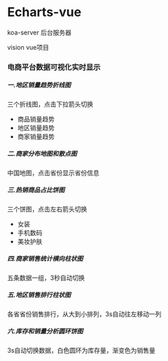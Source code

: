 # Echarts-vue

koa-server 后台服务器

vision vue项目

### 电商平台数据可视化实时显示

##### 一.地区销量趋势折线图

三个折线图，点击下拉箭头切换
- 商品销量趋势
- 地区销量趋势
- 商家销量趋势

##### 二.商家分布地图和散点图

中国地图，点击省份显示省份信息

##### 三.热销商品占比饼图

三个饼图，点击左右箭头切换
- 女装
- 手机数码
- 美妆护肤

##### 四.商家销售统计横向柱状图

五条数据一组，3秒自动切换

##### 五.地区销售排行柱状图

各省省份销售排行，从大到小排列，3s自动往左移动一列

##### 六.库存和销量分析圆环饼图

3s自动切换数据，白色圆环为库存量，渐变色为销售量
